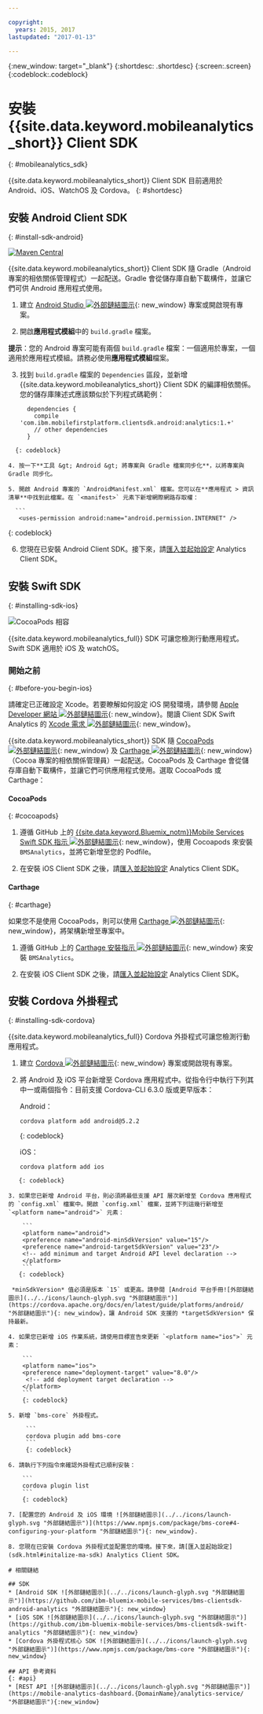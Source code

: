 ```yaml
---

copyright:
  years: 2015, 2017
lastupdated: "2017-01-13"

---
```

{:new_window: target="_blank"}
{:shortdesc: .shortdesc}
{:screen:.screen}
{:codeblock:.codeblock}

# 安裝 {{site.data.keyword.mobileanalytics_short}} Client SDK
{: #mobileanalytics_sdk}

{{site.data.keyword.mobileanalytics_short}}
Client SDK 目前適用於 Android、iOS、WatchOS 及 Cordova。
{: #shortdesc}

## 安裝 Android Client SDK
{: #install-sdk-android}

[![Maven Central](https://maven-badges.herokuapp.com/maven-central/com.ibm.mobilefirstplatform.clientsdk.android/analytics/badge.svg)](https://maven-badges.herokuapp.com/maven-central/com.ibm.mobilefirstplatform.clientsdk.android/analytics)

{{site.data.keyword.mobileanalytics_short}} Client SDK 隨 Gradle（Android 專案的相依關係管理程式）一起配送。Gradle 會從儲存庫自動下載構件，並讓它們可供 Android 應用程式使用。

1. 建立 [Android Studio ![外部鏈結圖示](../../icons/launch-glyph.svg "外部鏈結圖示")](http://developer.android.com/sdk/index.html "外部鏈結圖示"){: new_window} 專案或開啟現有專案。

2. 開啟**應用程式模組**中的 `build.gradle` 檔案。

  **提示**：您的 Android 專案可能有兩個 `build.gradle` 檔案：一個適用於專案，一個適用於應用程式模組。請務必使用**應用程式模組**檔案。

3. 找到 `build.gradle` 檔案的 `Dependencies` 區段，並新增 {{site.data.keyword.mobileanalytics_short}} Client SDK 的編譯相依關係。您的儲存庫陳述式應該類似於下列程式碼範例：

	```
      dependencies {
        compile 'com.ibm.mobilefirstplatform.clientsdk.android:analytics:1.+'
    	// other dependencies  
      }
  ```
  	{: codeblock}

4. 按一下**工具 &gt; Android &gt; 將專案與 Gradle 檔案同步化**，以將專案與 Gradle 同步化。

5. 開啟 Android 專案的 `AndroidManifest.xml` 檔案。您可以在**應用程式 > 資訊清單**中找到此檔案。在 `<manifest>` 元素下新增網際網路存取權：

	```
	 <uses-permission android:name="android.permission.INTERNET" />
   ```
   {: codeblock}
   
6. 您現在已安裝 Android Client SDK。接下來，請[匯入並起始設定](sdk.html#initalize-ma-sdk) Analytics Client SDK。   

## 安裝 Swift SDK
{: #installing-sdk-ios}

![CocoaPods 相容](https://img.shields.io/cocoapods/v/BMSAnalytics.svg)

{{site.data.keyword.mobileanalytics_full}} SDK 可讓您檢測行動應用程式。Swift SDK 適用於 iOS 及 watchOS。

### 開始之前
{: #before-you-begin-ios}

請確定已正確設定 Xcode。若要瞭解如何設定 iOS 開發環境，請參閱 [Apple Developer 網站 ![外部鏈結圖示](../../icons/launch-glyph.svg "外部鏈結圖示")](https://developer.apple.com/support/xcode/ "外部鏈結圖示"){: new_window}。閱讀 Client SDK Swift Analytics 的 [Xcode 需求 ![外部鏈結圖示](../../icons/launch-glyph.svg "外部鏈結圖示")](https://github.com/ibm-bluemix-mobile-services/bms-clientsdk-swift-analytics/tree/development#requirements "外部鏈結圖示"){: new_window}。

{{site.data.keyword.mobileanalytics_short}} SDK 隨 [CocoaPods ![外部鏈結圖示](../../icons/launch-glyph.svg "外部鏈結圖示")](https://cocoapods.org/ "外部鏈結圖示"){: new_window} 及 [Carthage ![外部鏈結圖示](../../icons/launch-glyph.svg "外部鏈結圖示")](https://github.com/Carthage/Carthage#getting-started "外部鏈結圖示"){: new_window}（Cocoa 專案的相依關係管理員）一起配送。CocoaPods 及 Carthage 會從儲存庫自動下載構件，並讓它們可供應用程式使用。選取 CocoaPods 或 Carthage：

#### CocoaPods
{: #cocoapods}

1. 遵循 GitHub 上的 [{{site.data.keyword.Bluemix_notm}}Mobile Services Swift SDK 指示 ![外部鏈結圖示](../../icons/launch-glyph.svg "外部鏈結圖示")](https://github.com/ibm-bluemix-mobile-services/bms-clientsdk-swift-analytics/tree/development#cocoapods "外部鏈結圖示"){: new_window}，使用 Cocoapods 來安裝 `BMSAnalytics`，並將它新增至您的 Podfile。 
	
2. 在安裝 iOS Client SDK 之後，請[匯入並起始設定](sdk.html#initalize-ma-sdk) Analytics Client SDK。   

#### Carthage
{: #carthage}

如果您不是使用 CocoaPods，則可以使用 [Carthage ![外部鏈結圖示](../../icons/launch-glyph.svg "外部鏈結圖示")](https://github.com/Carthage/Carthage#if-youre-building-for-ios-tvos-or-watchos "外部鏈結圖示"){: new_window}，將架構新增至專案中。

1. 遵循 GitHub 上的 [Carthage 安裝指示 ![外部鏈結圖示](../../icons/launch-glyph.svg "外部鏈結圖示")](https://github.com/ibm-bluemix-mobile-services/bms-clientsdk-swift-analytics/tree/development#carthage "外部鏈結圖示"){: new_window} 來安裝 `BMSAnalytics`。

2. 在安裝 iOS Client SDK 之後，請[匯入並起始設定](sdk.html#initalize-ma-sdk) Analytics Client SDK。

## 安裝 Cordova 外掛程式
{: #installing-sdk-cordova}

{{site.data.keyword.mobileanalytics_full}} Cordova 外掛程式可讓您檢測行動應用程式。 

1. 建立 [Cordova ![外部鏈結圖示](../../icons/launch-glyph.svg "外部鏈結圖示")](http://cordova.apache.org/#getstarted "外部鏈結圖示"){: new_window} 專案或開啟現有專案。

2. 將 Android 及 iOS 平台新增至 Cordova 應用程式中。從指令行中執行下列其中一或兩個指令：目前支援 Cordova-CLI 6.3.0 版或更早版本：
   
   Android：

	 ```
	 cordova platform add android@5.2.2
	```
	 {: codeblock}
	
   iOS：
   	
	```
	cordova platform add ios
```
   {: codeblock}
	
3. 如果您已新增 Android 平台，則必須將最低支援 API 層次新增至 Cordova 應用程式的 `config.xml` 檔案中。開啟 `config.xml` 檔案，並將下列這幾行新增至 `<platform name="android">` 元素：

	```
	<platform name="android">  
  	<preference name="android-minSdkVersion" value="15"/>
  	<preference name="android-targetSdkVersion" value="23"/>
  	<!-- add minimum and target Android API level declaration -->
  	</platform>
	```
   {: codeblock}

 *minSdkVersion* 值必須是版本 `15` 或更高。請參閱 [Android 平台手冊![外部鏈結圖示](../../icons/launch-glyph.svg "外部鏈結圖示")](https://cordova.apache.org/docs/en/latest/guide/platforms/android/ "外部鏈結圖示"){: new_window}，讓 Android SDK 支援的 *targetSdkVersion* 保持最新。

4. 如果您已新增 iOS 作業系統，請使用目標宣告來更新 `<platform name="ios">` 元素：

	```
	<platform name="ios">
    <preference name="deployment-target" value="8.0"/>
     <!-- add deployment target declaration -->
  	</platform>
	```
	{: codeblock}

5. 新增 `bms-core` 外掛程式。
 	
	 ```
	 cordova plugin add bms-core
	 ```
	 {: codeblock}

6. 請執行下列指令來確認外掛程式已順利安裝：
	
	```
	cordova plugin list
	```
	{: codeblock}
	
7. [配置您的 Android 及 iOS 環境 ![外部鏈結圖示](../../icons/launch-glyph.svg "外部鏈結圖示")](https://www.npmjs.com/package/bms-core#4-configuring-your-platform "外部鏈結圖示"){: new_window}.

8. 您現在已安裝 Cordova 外掛程式並配置您的環境。接下來，請[匯入並起始設定](sdk.html#initalize-ma-sdk) Analytics Client SDK。

# 相關鏈結

## SDK
* [Android SDK ![外部鏈結圖示](../../icons/launch-glyph.svg "外部鏈結圖示")](https://github.com/ibm-bluemix-mobile-services/bms-clientsdk-android-analytics "外部鏈結圖示"){: new_window}  
* [iOS SDK ![外部鏈結圖示](../../icons/launch-glyph.svg "外部鏈結圖示")](https://github.com/ibm-bluemix-mobile-services/bms-clientsdk-swift-analytics "外部鏈結圖示"){: new_window}
* [Cordova 外掛程式核心 SDK ![外部鏈結圖示](../../icons/launch-glyph.svg "外部鏈結圖示")](https://www.npmjs.com/package/bms-core "外部鏈結圖示"){: new_window}

## API 參考資料
{: #api}
* [REST API ![外部鏈結圖示](../../icons/launch-glyph.svg "外部鏈結圖示")](https://mobile-analytics-dashboard.{DomainName}/analytics-service/ "外部鏈結圖示"){:new_window}
